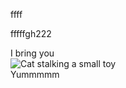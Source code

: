 <grid-plate layout="1-1" responsive-size="sm" responsive-width="900" breakpoint-sm="900" breakpoint-md="1200" breakpoint-lg="1500" breakpoint-xl="1800" hide-ops>
  <p slot="col-1">ffff</p>
  <p slot="col-2">fffffgh222</p>
</grid-plate>
<meme-maker alt="Cat stalking a small toy" image-url="https://cdn2.thecatapi.com/images/9j5.jpg" top-text="I bring you" bottom-text="Yummmmm">
  <div>I bring you</div>
  <img src="https://cdn2.thecatapi.com/images/9j5.jpg" alt="Cat stalking a small toy" preload="lazy"/>
  <div>Yummmmm</div>
</meme-maker>
